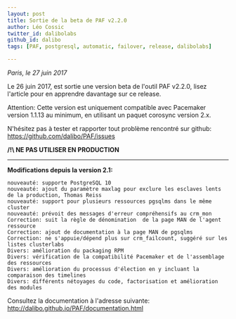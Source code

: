 ```yaml
---
layout: post
title: Sortie de la beta de PAF v2.2.0
author: Léo Cossic
twitter_id: dalibolabs
github_id: dalibo
tags: [PAF, postgresql, automatic, failover, release, dalibolabs]

---
```


*Paris, le 27 juin 2017*


Le 26 juin 2017, est sortie une version beta de l'outil PAF v2.2.0, lisez l'article pour en apprendre davantage sur ce release.


<!--MORE-->


Attention: Cette version est uniquement compatible avec Pacemaker version 1.1.13 au minimum, en utilisant un paquet corosync version 2.x.

N'hésitez pas à tester et rapporter tout problème rencontré sur github: https://github.com/dalibo/PAF/issues

**/!\ NE PAS UTILISER EN PRODUCTION**

------
__Modifications depuis la version 2.1:__

    nouveauté: supporte PostgreSQL 10
    nouveauté: ajout du paramètre maxlag pour exclure les esclaves lents de la production, Thomas Reiss
    nouveauté: support pour plusieurs ressources pgsqlms dans le même cluster
    nouveauté: prévoit des messages d'erreur compréhensifs au crm_mon
    Correction: suit la règle de dénomination  de la page MAN de l'agent ressource
    Correction: ajout de documentation à la page MAN de pgsqlms
    Correction: ne s'appuie/dépend plus sur crm_failcount, suggéré sur les listes clusterlabs
    Divers: amélioration du packaging RPM
    Divers: vérification de la compatibilité Pacemaker et de l'assemblage des ressources
    Divers: amélioration du processus d'élection en y incluant la comparaison des timelines
    Divers: différents nétoyages du code, factorisation et amélioration des modules

Consultez la documentation à l'adresse suivante: http://dalibo.github.io/PAF/documentation.html
